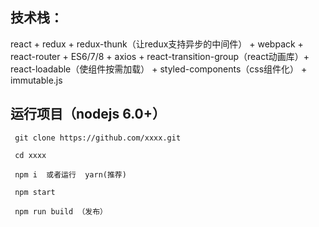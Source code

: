 ## 技术栈：
  react + redux + redux-thunk（让redux支持异步的中间件） +  webpack + react-router + ES6/7/8 + axios + react-transition-group（react动画库）+ react-loadable（使组件按需加载） + styled-components（css组件化） + immutable.js
  
 ## 运行项目（nodejs 6.0+）

```
 git clone https://github.com/xxxx.git

 cd xxxx

 npm i  或者运行  yarn(推荐)
  
 npm start

 npm run build （发布）
```
